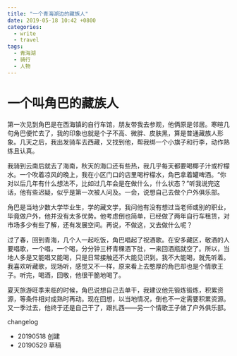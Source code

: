 ```yaml
---
title: "一个青海湖边的藏族人"
date: 2019-05-18 10:42 +0800
categories:
  - write
  - travel
tags:
  - 青海湖
  - 骑行
  - 人物
---
```


# 一个叫角巴的藏族人

第一次见到角巴是在西海镇的自行车馆，朋友带我去参观，他俩原是邻居。寒暄几句角巴便忙去了，我的印象也就是个子不高、微胖、皮肤黑，算是普通藏族人形象。几天之后，我出发骑车去西藏，又找到他，帮我绑一个小旗子和行李，动作熟练且认真。

我骑到云南后就去了海南，秋天的海口还有些热，我几乎每天都要喝椰子汁或柠檬水。一个吹着凉风的晚上，我在小区门口的店里喝柠檬水，角巴拿着罐啤酒。“你对以后几年有什么想法不，比如过几年会是在做什么，什么状态？”听我说完这话，他有些迟疑，似乎是第一次被人问及。一会，说想自己去做个户外俱乐部。

角巴是当地少数大学毕业生，学的藏文学，我问他有没有想过当老师或别的职业，毕竟做户外，他并没有太多优势。他考虑倒也简单，已经做了两年自行车租赁，对市场多少有些了解，还有发展空间。再说，不做这，又去做什么呢？

过了春，回到青海，几个人一起吃饭，角巴唱起了祝酒歌。在安多藏区，敬酒的人要唱歌，一个唱，一个喝，分分钟三杯青稞酒下肚，一来回酒瓶就空了。所以，当地人多是又能唱又能喝，只是日常接触还不大能见识到。我不大能喝，就先听着。我喜欢听藏歌，现场听，感觉又不一样，原来看上去憨厚的角巴却也是个情歌王子。听完，喝酒，回敬，他很干脆地喝了。

夏天旅游旺季来临的时候，角巴说想自己去单干，我建议他先锻炼锻炼，积累资源，等条件相对成熟时再动。现在回想，以当地情况，倒也不一定需要积累资源。又一季过去，他终于还是自己干了，跟扎西——另一个情歌王子做了户外俱乐部。

changelog
- 20190518 创建
- 20190529 草稿
